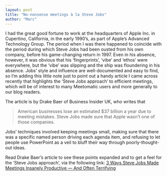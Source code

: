 ```yaml
---
layout: post
title: "No-nonsense meetings à la Steve Jobs"
author: "Marc"
---
```

 
I had the great good fortune to work at the headquarters of Apple Inc. in
Cupertino, California, in the early 1990’s, as part of Apple’s Advanced
Technology Group. The period when I was there happened to coincide with the
period during which Steve Jobs had been ousted from his own company, before his
game-changing return in 1997. Even in his absence, however, it was obvious that
his ‘fingerprints’, ‘vibe’ and ‘ethos’ were everywhere, but the ‘vibe’ was
slipping and the ship was floundering in his absence. Jobs’ style and influence
are well-documented and easy to find, so I’m adding this little note just to
point out a handy article I came across recently that highlights the ‘Steve
Jobs approach’ to efficient meetings, which will be of interest to many
Meetomatic users and more generally to our blog readers.

The article is by Drake Baer of Business Insider UK, who writes that

> American businesses lose an estimated $37 billion a year due to meeting
> mistakes. Steve Jobs made sure that Apple wasn’t one of those companies.

Jobs’ techniques involved keeping meetings small, making sure that there was a
specific named person driving each agenda item, and refusing to let people use
PowerPoint as a veil to bluff their way through poorly-thought-out ideas.

Read Drake Baer’s article to see these points expanded and to get a feel for
the ‘Steve Jobs approach’, via the following link: [3 Ways Steve Jobs Made
Meetings Insanely Productive — And Often Terrifying](http://uk.businessinsider.com/steve-jobs-meeting-techniques-2014-12#ixzz3NaCe5qzU)
